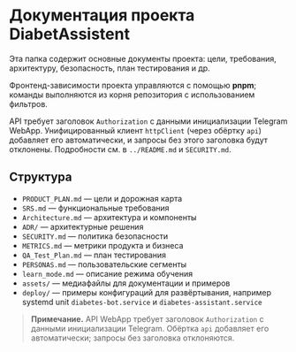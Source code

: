 # Документация проекта DiabetAssistent

Эта папка содержит основные документы проекта: цели, требования, архитектуру, безопасность, план тестирования и др.

Фронтенд-зависимости проекта управляются с помощью **pnpm**; команды выполняются из корня репозитория с использованием фильтров.

API требует заголовок `Authorization` с данными инициализации
Telegram WebApp. Унифицированный клиент `httpClient` (через обёртку `api`)
добавляет его автоматически, и запросы без этого заголовка будут отклонены.
Подробности см. в `../README.md` и `SECURITY.md`.

## Структура
- `PRODUCT_PLAN.md` — цели и дорожная карта
- `SRS.md` — функциональные требования
- `Architecture.md` — архитектура и компоненты
- `ADR/` — архитектурные решения
- `SECURITY.md` — политика безопасности
- `METRICS.md` — метрики продукта и бизнеса
- `QA_Test_Plan.md` — план тестирования
- `PERSONAS.md` — пользовательские сегменты
- `learn_mode.md` — описание режима обучения
- `assets/` — медиафайлы для документации и примеров
- `deploy/` — примеры конфигураций для развёртывания, например systemd unit
  `diabetes-bot.service` и `diabetes-assistant.service`

> **Примечание.** API WebApp требует заголовок `Authorization` с данными
> инициализации Telegram. Обёртка `api` добавляет его автоматически;
> запросы без заголовка отклоняются.
